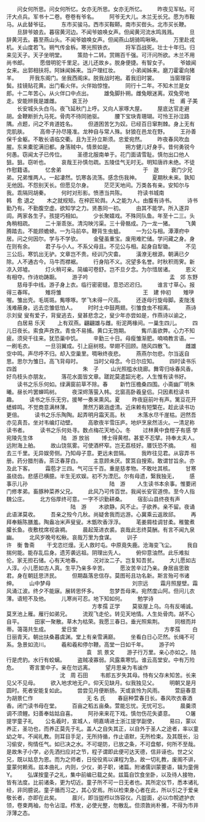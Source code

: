 <!-- { "loadSidebar": true } -->
　　问女何所思。问女何所忆。女亦无所思。女亦无所忆。 
　　昨夜见军帖。可汗大点兵。军书十二卷。卷卷有爷名。 
　　阿爷无大儿。木兰无长兄。愿为市鞍马。从此替爷征。 
　　东市买骏马。西市买鞍鞯。南市买辔头。北市买长鞭。 
　　旦辞爷娘去。暮宿黄河边。不闻爷娘唤女声。但闻黄河流水鸣溅溅。 
　　旦辞黄河去。暮至燕山头。不闻爷娘唤女声。但闻燕山胡骑鸣啾啾。 
　　万里赴戎机。关山度若飞。朔气传金柝。寒光照铁衣。 
　　将军百战死。壮士十年归。归来见天子。天子坐明堂。 
　　策勋十二转。赏赐百千强。可汗问所欲。木兰不用尚书郎。 
　　愿借明驼千里足。送儿还故乡。脱身便捷。有智女子。 
　　爷娘闻女来。出郭相扶将。阿妹闻姊来。当户理红妆。 
　　小弟闻姊来。磨刀霍霍向猪羊。 
　　开我东阁门。坐我西阁床。脱我战时袍。着我旧时裳。 
　　当窗理容鬓。挂镜贴花黄。出门看火伴。火伴始惊惶。 
　　同行十二年。不知木兰是女郎。十二年苦心。从火伴口中点出。 
　　雄兔脚扑朔。雌兔眼迷离。双兔旁地走。安能辨我是雄雌。 
　　哀王孙 　　　　　　　　　　　　　　　杜　甫 子美 
　　长安城头头白乌。夜飞延秋门上呼。又向人家啄大屋。 
　　屋底达官走避胡。金鞭断折九马死。骨肉不待同驰驱。 
　　腰下宝玦青珊瑚。可怜王孙泣路隅。点题，问之不肯道姓名。 
　　但道困苦乞为奴。已经百日窜荆棘。身上无有完肌肤。 
　　高帝子孙尽隆准。龙种自与常人殊。豺狼在邑龙在野。 
　　王孙善保千金躯。不敢长语临交衢。且为王孙立斯须。忠爱宛然。 
　　昨夜春风吹血腥。东来橐驼满旧都。身落贼中。情景如是。 
　　朔方健儿好身手。昔何勇锐今何愚。窃闻太子已传位。 
　　圣德北服南单于。花门面请雪耻。慎勿出口他人狙。狙。窃听也。 
　　哀哉王孙慎勿疏。五陵佳气无时无。明知唐祚未绝。不徒作慰籍语。 
　　忆舍弟 　　　　　　　　　　　　　　　于　逖 
　　衰门少兄弟。兄弟惟两人。一起凄然。饥寒各流荡。感念伤我神。 
　　夏期秋未来。孰知无他因。不怨别天长。但愿见尔身。 
　　茫茫天地间。万类各有亲。安知尔与我。乖隔同胡秦。 
　　何时对形影。愤懑当共陈。 
　　符读书城南　　　　　　　　　　　　　 韩　愈 退之 
　　木之就规矩。在梓匠轮舆。人之能为人。由腹有诗书。 
　　诗书勤乃有。不勤腹空虚。欲知学之力。贤愚同一初。 
　　由其不能学。所入遂异闾。两家各生子。孩提巧相如。 
　　少长聚嬉戏。不殊同队鱼。年至十二三。头角稍相疏。 
　　二十渐乖张。清沟映污渠。三十骨骼成。乃一龙一猪。 
　　飞黄腾踏去。不能顾蟾蜍。一为马前卒。鞭背生虫蛆。 
　　一为公与相。潭潭府中居。问之何因尔。学与不学欤。 
　　金璧虽重宝。废用难贮储。学问藏之身。身在则有余。 
　　君子与小人。不系父母且。不见公与相。起身自犁锄。 
　　不见三公后。寒饥出无驴。文章岂不贵。经训乃灾畬。 
　　潢潦无根源。朝满已夕除。人不通古今。马牛而襟裾。 
　　行身陷不义。况望多名誉。时秋积雨霁。新凉入郊墟。 
　　灯火稍可亲。简编可卷舒。岂不旦夕念。为尔惜居诸。 
　　恩义有相夺。作诗劝踌蹰。 
　　游子吟　　　　　　　　　　　　　　　 孟　郊 东野 
　　慈母手中线。游子身上衣。临行密密缝。意恐迟迟归。 
　　谁言寸草心。报得三春晖。 
　　雉将雏 　　　　　　　　　　　　　　　王　建 仲初 
　　雉吚喔。雏出壳。毛斑斑。觜啄啄。学飞未得一尺高。 
　　还逐母行旋母脚。麦陇浅浅难蔽身。远去恋雏低怕人。 
　　时时土中鼓两翅。引雏食虫不相离。 
　　燕诗示刘叟 叟有爱子，背叟逃去，叟甚悲念之，叟少年亦尝如是，作燕诗以谕之， 
　　白居易 乐天 
　　上有双燕。翩翩雄与雌。衔泥两椽间。一巢生四儿。 
　　四儿日夜长。索食声孜孜。青虫不易捕。黄口无饱期。 
　　觜爪虽欲弊。心力不知疲。须臾千往来。犹恐巢中饥。 
　　辛勤三十日。母瘦雏渐肥。喃喃教言语。一一刷毛衣。 
　　一旦羽翼成。引上庭树枝。举翅不回顾。随风四散飞。 
　　雌雄空中鸣。声尽呼不归。却入空巢里。啁啾终夜悲。 
　　燕燕尔勿悲。尔当返自思。思尔为雏日。高飞背母时。 
　　当时父母念。今日尔应知。 
　　四时读书乐 四首 　　　　　　　　　　　　朱　子 
　　山光照槛水绕廊。舞雩归咏春风香。好鸟枝头亦朋友。 
　　落花水面皆文章。蹉跎莫遣韶光老。人生惟有读书好。 
　　读书之乐乐何如。绿满窗前草不除。春 
　　新竹压檐桑四围。小斋幽厂明朱曦。昼长吟罢蝉鸣树。 
　　夜深烬落萤入帏。北窗高卧羲皇侣。只因素稔读书趣。 
　　读书之乐乐无穷。援琴一奏来熏风。夏 
　　昨夜庭前叶有声。篱豆花开蟋蟀鸣。不觉商意满林薄。 
　　萧然万籁涵虚清。近床赖有短檠在。趁此读书功更倍。 
　　读书之乐乐陶陶。起弄明月霜天高。秋 
　　木落水尽千崖枯。迥然吾亦见真吾。坐对韦编灯动壁。 
　　高歌夜半雪压庐。地炉烹泉然活火。一清足称读书者。 
　　读书之乐何处寻。数点梅花天地心。冬 
　　过林黄中食柑子有感 学宛陵先生体　　　　　 陆　游 放翁 
　　博士得黄柑。甚爱不忍擘。持奉太夫人。远附海上舶。 
　　故山饶氛雾。可使酒杯窄。岂无荔枝好。餍饫恐不摘。 
　　相去三千里。无异娱旁侧。乃知母子意。更远未尝隔。 
　　我昨往见君。从容弄书册。药分腊剂香。茶泛春芽白。 
　　主意顾未厌。筐筥自搜索。敢谓甘旨余。亦及此下客。 
　　霜苞才三四。气可压千百。重是慈孝物。不敢吐其核。 
　　甘寒虽绕齿。悲感已横臆。半生无欢娱。初不为湮厄。尔有母遗，繄我独无， 
　　感事示儿孙 　　　　　　　　　　　　　　　陆　游 
　　人生读书本余事。惟要闭门修孝弟。畜豚种菜养父兄。 
　　此风乃可传百世。我闻长安官道傍。至今人指魏公庄。 
　　北方俗厚终可意。一字不识勤耕桑。 
　　宿彭山县终夜有声 　　　　　　　　　　　　陆　游 
　　木欲静。风不止。子欲养。亲不留。夜诵此语涕莫收。 
　　吾亲之殁今几秋。尚疑舍我而远游。心冀乘云返故邱。 
　　再拜奉觞陈膳羞。陶盎冶米声叟叟。木甑吹香浮浮。 
　　芼姜屑桂调甘柔。稚鳖煮臛长鱼。夜敷枕席视衾裯。 
　　晨起笼进衣裘。哀哉此志终莫酬。有言不闻九泉幽。 
　　北风岁晚号松楸。哀哉万里为食谋。 
　　训子　　　　　　　　　　　　　　　　　 许　衡 鲁斋 
　　干戈恣烂熳。无人救时屯。中原竟失鹿。沧海变飞尘。 
　　我自揣何能。能存乱后身。遗芳袭远祖。阴理出先人。 
　　俯仰意油然。此乐难拟伦。家无担石储。心有天地春。 
　　况对汝二子。岂复知吾贫。 
　　大儿愿如古人淳。小儿愿如古人真。生平乃亲多辛苦。 
　　愿汝苦辛过乃亲。身居亩思致君。身在朝廷思济民。 
　　但期磊落忠信存。莫图茍且功名新。斯言殆可书诸绅。 
　　山中梦母 　　　　　　　　　　　　　　　刘宗远 
　　霜月照屋壁。霜风涌江波。终夕不能寐。展转思怀多。 
　　忽梦吾母来。宛然度山阿。但问儿衣薄。语短不及他。 
　　儿寒尚可忍。地下知如何。 
　　勉学诗 　　　　　　　　　　　　　　　　方孝孺 正学 
　　莫驱屋上乌。乌有反哺诚。莫烹池上雁。雁行如弟兄。 
　　流观飞走伦。转见天地情。人生处骨肉。胡不心自平。 
　　田家一聚散。草木为枯荣。我愿三春日。垂光照紫荆。 
　　同根而并蒂。蔼蔼共生成。 
　　爱日堂 　　　　　　　　　　　　　　　　方孝孺 
　　白日丽青天。朝出扶桑暮虞渊。堂上有亲雪满巅。 
　　坐看白日心茫然。长绳不可系。急景如流川。 
　　羲和羲和停尔鞭。高堂一日如千年。 
　　游子吟 　　　　　　　　　　　　　　　袁　凯 景文 
　　游子行万里。亲心亦如之。陆行是虎豹。水行有蛟螭。 
　　盗贼凌寡弱。风露乘寒饥。谁云高堂安。中有万险危。 
　　寄言里中子。亲在勿远离。 
　　望月思亲为韦谧作 　　　　　　　　　　沈　周 石田 
　　韦郎五岁失其母。恃有父存未知苦。长来见父不见母。 
　　欲入地求地无户。仰天见缺月。似我独见父。 
　　明朝又是月圆时。死者安能复如此。 
　　尝尝见月便断肠。天或哀怜为风雨。 
　　萱庭春意为胡景仁作　　　　　　　　　　无 名 氏 
　　春庭种萱春日长。春风吹衣春酒香。闭门读书母在堂。 
　　百亩之稻五亩桑。萱能忘忧。无忧可忘。 
　　晨羹须调不须鲤。妇善奉姑姑自喜。 
　　阿孙来来花下戏。慎勿伤花失婆意。 
　　○屠提学童子礼 
　　公名羲时，宣城人，明嘉靖进士浙江提学副使， 
　　易曰，蒙以养正，圣功也，而养正莫先于礼。盖人之自失其正，以自外于圣人之途者，率以童幼之年。不闻礼教。则耳目手足，无所持循，作止语默，无所检束。及其既长，沿习偷安，徇情任气。如已决之水。不可堤防，已放之条，不可盘郁，何所不至哉。是故朱子小学，必先洒扫应对之节，程子谓即此便可达天德，信非诬也。世之父兄，既以姑息为恩。而为之师者，日役役焉以课程为急。故一切礼教，废阁不讲，童蒙何赖焉。兹本曲礼，内则，少仪，弟子职，诸篇。附诸儒训蒙要语，辑为童佣Y。 
　　弘谋按童子之礼，集中前编已载之矣。兹篇自饮食坐卧，以及待人接物，皆有法度。比前诸条，更为切近。童子所不可一日无者也。其所定仪节，悉本诸礼经，非同臆说。童子循而习之，其心安焉。所以检束身心者在此，所以引之于爱亲敬长者，亦即在此矣。 
　　晨兴，即当盥栉以饰容仪。凡盥面，必以巾帨遮护衣领，卷束两袖，勿令沾湿。栉发，必使光整，勿散乱。但须敦尚朴雅，不得为市井浮薄之态。 

